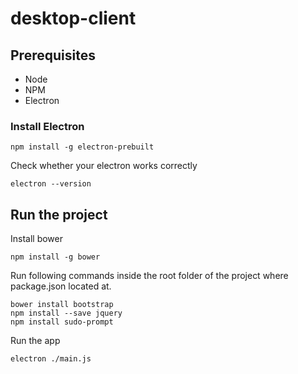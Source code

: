 # desktop-client

## Prerequisites
* Node
* NPM
* Electron

### Install Electron

    npm install -g electron-prebuilt
    
Check whether your electron works correctly

    electron --version

## Run the project

Install bower

    npm install -g bower

Run following commands inside the root folder of the project where package.json located at. 

    bower install bootstrap
    npm install --save jquery
    npm install sudo-prompt
    
Run the app

    electron ./main.js
